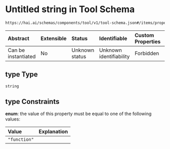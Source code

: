 # Untitled string in Tool Schema

```txt
https://hai.ai/schemas/components/tool/v1/tool-schema.json#/items/properties/type
```



| Abstract            | Extensible | Status         | Identifiable            | Custom Properties | Additional Properties | Access Restrictions | Defined In                                                                                                              |
| :------------------ | :--------- | :------------- | :---------------------- | :---------------- | :-------------------- | :------------------ | :---------------------------------------------------------------------------------------------------------------------- |
| Can be instantiated | No         | Unknown status | Unknown identifiability | Forbidden         | Allowed               | none                | [tool.schema.json\*](../../https:/hai.ai/schemas/=./schemas/components/tool/v1/tool.schema.json "open original schema") |

## type Type

`string`

## type Constraints

**enum**: the value of this property must be equal to one of the following values:

| Value        | Explanation |
| :----------- | :---------- |
| `"function"` |             |
